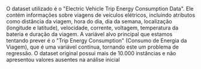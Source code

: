 O dataset utilizado é o "Electric Vehicle Trip Energy Consumption Data". Ele contém informações sobre viagens de veículos elétricos, incluindo atributos como distância da viagem, hora do dia, dia da semana, localização (longitude e latitude), velocidade, corrente, voltagem, temperatura da bateria e duração da viagem. A variável alvo principal que estamos tentando prever é o "Trip Energy Consumption" (Consumo de Energia da Viagem), que é uma variável contínua, tornando este um problema de regressão. O dataset original possui mais de 10.000 instâncias e não apresentou valores ausentes na análise inicial
